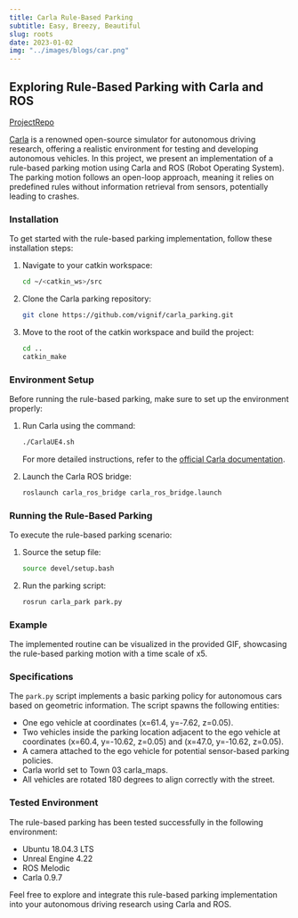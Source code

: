 ```yaml
---
title: Carla Rule-Based Parking
subtitle: Easy, Breezy, Beautiful
slug: roots
date: 2023-01-02
img: "../images/blogs/car.png"
---
```


## Exploring Rule-Based Parking with Carla and ROS

[ProjectRepo](https://github.com/vignif/carla-parking)

[Carla](http://carla.org/) is a renowned open-source simulator for autonomous driving research, offering a realistic environment for testing and developing autonomous vehicles. In this project, we present an implementation of a rule-based parking motion using Carla and ROS (Robot Operating System). The parking motion follows an open-loop approach, meaning it relies on predefined rules without information retrieval from sensors, potentially leading to crashes.

### Installation

To get started with the rule-based parking implementation, follow these installation steps:

1. Navigate to your catkin workspace:
   ```bash
   cd ~/<catkin_ws>/src
   ```

2. Clone the Carla parking repository:
   ```bash
   git clone https://github.com/vignif/carla_parking.git
   ```

3. Move to the root of the catkin workspace and build the project:
   ```bash
   cd ..
   catkin_make
   ```

### Environment Setup

Before running the rule-based parking, make sure to set up the environment properly:

1. Run Carla using the command:
   ```bash
   ./CarlaUE4.sh
   ```

   For more detailed instructions, refer to the [official Carla documentation](https://carla.readthedocs.io/en/latest/start_quickstart/).

2. Launch the Carla ROS bridge:
   ```bash
   roslaunch carla_ros_bridge carla_ros_bridge.launch
   ```

### Running the Rule-Based Parking

To execute the rule-based parking scenario:

1. Source the setup file:
   ```bash
   source devel/setup.bash
   ```

2. Run the parking script:
   ```bash
   rosrun carla_park park.py
   ```

### Example

The implemented routine can be visualized in the provided GIF, showcasing the rule-based parking motion with a time scale of x5.

### Specifications

The `park.py` script implements a basic parking policy for autonomous cars based on geometric information. The script spawns the following entities:

- One ego vehicle at coordinates (x=61.4, y=-7.62, z=0.05).
- Two vehicles inside the parking location adjacent to the ego vehicle at coordinates (x=60.4, y=-10.62, z=0.05) and (x=47.0, y=-10.62, z=0.05).
- A camera attached to the ego vehicle for potential sensor-based parking policies.
- Carla world set to Town 03 carla_maps.
- All vehicles are rotated 180 degrees to align correctly with the street.

### Tested Environment

The rule-based parking has been tested successfully in the following environment:

- Ubuntu 18.04.3 LTS
- Unreal Engine 4.22
- ROS Melodic
- Carla 0.9.7

Feel free to explore and integrate this rule-based parking implementation into your autonomous driving research using Carla and ROS.